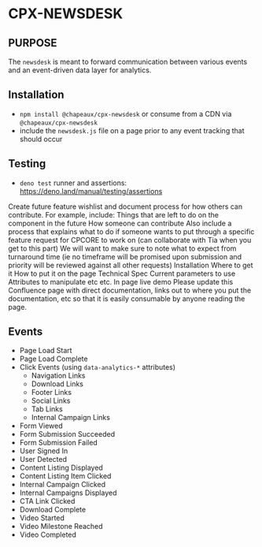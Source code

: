 # CPX-NEWSDESK

## PURPOSE

The `newsdesk` is meant to forward communication between various events and an event-driven data layer for analytics. 

## Installation

* `npm install @chapeaux/cpx-newsdesk` or consume from a CDN via `@chapeaux/cpx-newsdesk`
* include the `newsdesk.js` file on a page prior to any event tracking that should occur

## Testing

* `deno test` runner and assertions: https://deno.land/manual/testing/assertions




Create future feature wishlist and document process for how others can contribute. For example, include:
Things that are left to do on the component in the future
How someone can contribute
Also include a process that explains what to do if someone wants to put through a specific feature request for CPCORE to work on (can collaborate with Tia when you get to this part)
We will want to make sure to note what to expect from turnaround time (ie no timeframe will be promised upon submission and priority will be reviewed against all other requests)
Installation
Where to get it
How to put it on the page
Technical Spec
Current parameters to use
Attributes to manipulate etc etc.
In page live demo
Please update this Confluence page with direct documentation, links out to where you put the documentation, etc so that it is easily consumable by anyone reading the page.


## Events

- Page Load Start
- Page Load Complete
- Click Events (using `data-analytics-*` attributes)
    - Navigation Links
    - Download Links
    - Footer Links
    - Social Links
    - Tab Links
    - Internal Campaign Links
- Form Viewed
- Form Submission Succeeded
- Form Submission Failed
- User Signed In
- User Detected
- Content Listing Displayed
- Content Listing Item Clicked
- Internal Campaign Clicked
- Internal Campaigns Displayed
- CTA Link Clicked
- Download Complete
- Video Started
- Video Milestone Reached
- Video Completed

